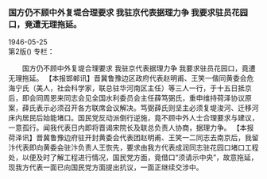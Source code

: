### 国方仍不顾中外复堤合理要求  我驻京代表据理力争  我要求驻员花园口，竟遭无理拖延。  

1946-05-25  
第2版()
专栏：

　　国方仍不顾中外复堤合理要求
    我驻京代表据理力争
    我要求驻员花园口，竟遭无理拖延。
    【本报邯郸讯】晋冀鲁豫边区政府代表赵明甫、王笑一偕同黄委会危海宁氏（美人，社会科学家，联总驻华河南区主任）等三人一行，于十五日抵京后，即会同周恩来同志会见全国水利委员会主任薛笃弼氏，重申维持荷泽协议原案，薛氏表示必须召开各方联席会议解决。笃弼薛氏则坚主必须复堤浚河、迁移河床内居民后始能堵口。国民党反动派倒行逆施，竟不顾中外人士合理要求与建议，一意孤行。闻我代表日内即将晋谒宋院长及联总负责人协商，据理力争。
    【本报荷泽讯】晋冀鲁豫边府驻开封黄委会代表团赵明甫、王笑一二同志去南京后，我留汴代表即向黄委会驻汴负责人王恢先，要求由我方代表成润同志驻花园口堵口工程处，以便及时了解工程进行情况，国民党方面，竟借口“须请示中央”，故意拖延，现我方代表一面已向国民党方面提出抗议，一面正继续交涉中。  
